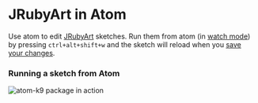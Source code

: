 # JRubyArt in Atom

Use atom to edit [JRubyArt][jruby_art] sketches. Run them from atom (in [watch mode][watch]) by pressing `ctrl+alt+shift+w` and the sketch will reload when you [save your changes][ghpages].

### Running a sketch from Atom

![atom-k9 package in action](https://cloud.githubusercontent.com/assets/86850/18041266/e2cb229e-6dae-11e6-94a7-397cdffeff46.png)

[watch]:http://ruby-processing.github.io/JRubyArt/atom/
[ghpages]:https://ruby-processing.github.io/atom-k9
[jruby_art]:https://ruby-processing.github.io/JRubyArt
